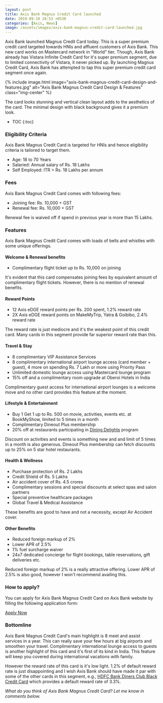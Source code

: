 ```yaml
---
layout: post
title: Axis Bank Magnus Credit Card launched
date: 2019-09-18 18:53 +0530
categories: [Axis, News]
image: /assets/images/axis-bank-magnus-credit-card-launched.jpg
---
```


Axis Bank launched Magnus Credit Card today. This is a super premium credit card targeted towards HNIs and affluent customers of Axis Bank. This new card works on Mastercard network in "World" tier. Though, Axis Bank already has Vistara Infinite Credit Card for it's super premium segment, due to limited connectivity of Vistara, it never picked up. By launching Magnus Credit Card, Axis Bank has attempted to tap this super premium credit card segment once again.

{% include image.html image="axis-bank-magnus-credit-card-design-and-features.jpg" alt="Axis Bank Magnus Credit Card Design & Features" class="img-center" %}

The card looks stunning and vertical clean layout adds to the aesthetics of the card. The minimal design with black background gives it a premium look.

* TOC
{:toc}

### Eligibility Criteria

Axis Bank Magnus Credit Card is targeted for HNIs and hence eligibility criteria is tailored to target them.

- Age: 18 to 70 Years
- Salaried: Annual salary of Rs. 18 Lakhs
- Self Employed: ITR > Rs. 18 Lakhs per annum

### Fees

Axis Bank Magnus Credit Card comes with following fees:

- Joining fee: Rs. 10,000 + GST
- Renewal fee: Rs. 10,000 + GST

Renewal fee is waived off if spend in previous year is more than 15 Lakhs.

### Features

Axis Bank Magnus Credit Card comes with loads of bells and whistles with some unique offerings.

#### Welcome & Renewal benefits

- Complimentary flight ticket up to Rs. 10,000 on joining

It's evident that this card compensates joining fees by equivalent amount of complimentary flight tickets. However, there is no mention of renewal benefits.

#### Reward Points

- 12 Axis eDGE reward points per Rs. 200 spent, 1.2% reward rate
- 2X Axis eDGE reward points on MakeMyTrip, Yatra & Goibibo, 2.4% reward rate

The reward rate is just mediocre and it's the weakest point of this credit card. Many cards in this segment provide far superior reward rate than this.

#### Travel & Stay

- 8 complimentary VIP Assistance Services
- 8 complimentary international airport lounge access (card member + guest), 4 more on spending Rs. 7 Lakh or more using Priority Pass
- Unlimited domestic lounge access using Mastercard lounge program
- 15% off and a complimentary room upgrade at Oberoi Hotels in India

Complimentary guest access for international airport lounges is a welcome move and no other card provides this feature at the moment.

#### Lifestyle & Entertainment

- Buy 1 Get 1 up to Rs. 500 on movie, activities, events etc. at BookMyShow, limited to 5 times in a month
- Complimentary Dineout Plus membership
- 20% off at restaurants participating in [Dining Delights](https://diningdelights.axisbank.com/) program

Discount on activities and events is something new and and limit of 5 times in a month is also generous. Dineout Plus membership can fetch discounts up to 25% on 5 star hotel restaurants.

#### Health & Wellness

- Purchase protection of Rs. 2 Lakhs
- Credit Shield of Rs. 5 Lakhs
- Air accident cover of Rs. 4.5 crores
- Complimentary sessions and special discounts at select spas and salon partners
- Special preventive healthcare packages
- Global Travel & Medical Assistance

These benefits are good to have and not a necessity, except Air Accident cover.

#### Other Benefits

- Reduced foreign markup of 2%
- Lower APR of 2.5%
- 1% fuel surcharge waiver
- 24x7 dedicated concierge for flight bookings, table reservations, gift deliveries etc.

Reduced foreign markup of 2% is a really attractive offering. Lower APR of 2.5% is also good, however I won't recommend availing this.

### How to apply?

You can apply for Axis Bank Magnus Credit Card on Axis Bank website by filling the following application form:

<a href="https://www.axisbank.com/retail/cards/credit-card/magnus-axis-bank-credit-card" target="_blank" class="btn btn-lg btn-danger btn-block post-element mt-2" rel="noopener"><i class="ci-pen"></i> Apply Now</a>

### Bottomline

Axis Bank Magnus Credit Card's main highlight is 8 meet and assist services in a year. This can really save your few hours at big airports and smoothen your travel. Complimentary international lounge access to guests is another highlight of this card and it's first of its kind in India. This feature will keep you covered during international vacations with family.

However the reward rate of this card is it's low light. 1.2% of default reward rate is just disappointing and I wish Axis Bank should have made it par with some of the other cards in this segment, e.g., [HDFC Bank Diners Club Black Credit Card](/hdfc-diners-club-black-credit-card-review/) which provides a default reward rate of 3.3%.

_What do you think of Axis Bank Magnus Credit Card? Let me know in comments below._

